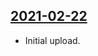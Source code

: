 ## [2021-02-22](https://github.com/faktaoklimatu/graphics/blob/07d7a57155f9733dd6426cee3cfc6ad28ed25d16/data-visualization/emissions/world/fossil-fuels-emissions/cs-fosilni-emise.ai)

- Initial upload.

